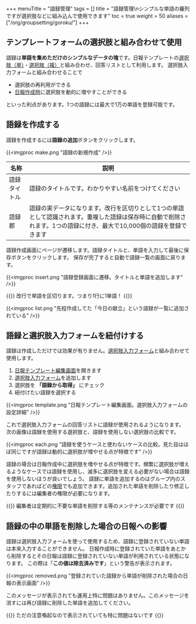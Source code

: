+++
menuTitle = "語録管理"
tags = []
title = "語録管理\nシンプルな単語の羅列ですが選択肢などに組み込んで使用できます"
toc = true
weight = 50
aliases = ["/org/groupsetting/goroku/"]
+++

## テンプレートフォームの選択肢と組み合わせて使用

語録は**単語を集めただけのシンプルなデータの塊**です。日報テンプレートの[選択肢（単）](/org/groupsetting/template/select/)・[選択肢（複）](/org/groupsetting/template/select2/)と組み合わせ、回答リストとして利用します。
選択肢入力フォームと組み合わせることで

- 選択肢の再利用ができる
- [日報作成時](/report/write/write/)に選択肢を動的に増やすことができる

といった利点があります。1つの語録には最大で1万の単語を登録可能です。

## 語録を作成する

語録を作成するには**語録の追加**ボタンをクリックします。

{{<imgproc make.png "語録の新規作成" />}}

|名称|説明|
|---|---|
|語録タイトル|語録のタイトルです。わかりやすい名前をつけてください|
|語録郡|語録の実データになります。改行を区切りとして1つの単語として認識されます。重複した語録は保存時に自動で削除されます。1つの語録に付き、最大で10,000個の語録を登録できます|

語録作成画面にページが遷移します。語録タイトルと、単語を入力して最後に保存ボタンをクリックします。
保存が完了すると自動で語録一覧の画面に戻ります。

{{<imgproc insert.png "語録登録画面に遷移。タイトルと単語を追加します" />}}

{{<alice pos="right" icon="here">}}
改行で単語を区切ります。つまり1行に1単語！
{{</alice>}}

{{<imgproc list.png "先程作成してた「今日の献立」という語録が一覧に追加されている" />}}

## 語録と選択肢入力フォームを紐付けする

語録は作成しただけでは効果が有りません。[選択肢入力フォーム](/org/groupsetting/template/select/)と組み合わせて使用します。

1. [日報テンプレート編集画面](/org/groupsetting/template/make/)を開きます
1. [選択肢入力フォーム](/org/groupsetting/template/select/)を追加します
1. 選択肢を **「語録から取得」** にチェック
1. 紐付けたい語録を選択する

{{<imgproc template.png "日報テンプレート編集画面。選択肢入力フォームの設定詳細" />}}

これで選択肢入力フォームの回答リストに語録が使用されるようになります。  
次の画像は語録を使用する選択肢と、語録を使用しない選択肢の比較です。

{{<imgproc each.png "語録を使うケースと使わないケースの比較。見た目はほぼ同じですが語録は動的に選択肢が増やせる点が特徴です" />}}

語録の場合は日報作成中に選択肢を増やせる点が特徴です。頻繁に選択肢が増えるようなケースでは語録を使用し、滅多に選択肢を変える必要がない場合は語録を使用しないほうが良いでしょう。
語録に単語を追加するのはグループ内のスタッフであればどの[権限](/org/staff/)でも追加できます。追加された単語を削除したり修正したりするには編集者の権限が必要になります。

{{<alice pos="right" icon="here">}}
編集者は定期的に不要な単語を削除する等のメンテナンスが必要です
{{</alice>}}

## 語録の中の単語を削除した場合の日報への影響

語録は選択肢入力フォームを使って使用するため、語録に登録されていない単語は本来入力することができません。
日報作成時に登録されていた単語をあとから削除するとその日報は語録に登録されていない単語が利用されている状態になります。
この際は「**この値は除去済みです**」という警告が表示されます。

{{<imgproc removed.png "登録されていた語録から単語が削除された場合の日報の表示画面" />}}

このメッセージが表示されても運用上特に問題はありません。このメッセージを消すには再び語録に削除した単語を追加してください。

{{<alice pos="right" icon="here">}}
ただの注意喚起なので表示されていても特に問題はないです
{{</alice>}}
